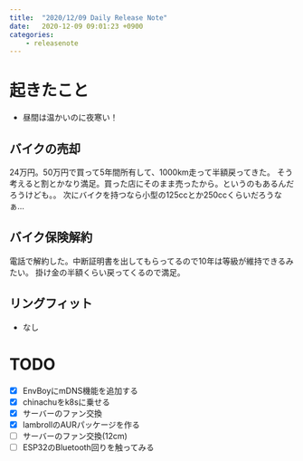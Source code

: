 ```yaml
---
title:  "2020/12/09 Daily Release Note"
date:   2020-12-09 09:01:23 +0900
categories:
	- releasenote
---
```

# 起きたこと

* 昼間は温かいのに夜寒い！

## バイクの売却

24万円。50万円で買って5年間所有して、1000km走って半額戻ってきた。
そう考えると割とかなり満足。買った店にそのまま売ったから。というのもあるんだろうけども。。
次にバイクを持つなら小型の125ccとか250ccくらいだろうなぁ…

## バイク保険解約

電話で解約した。中断証明書を出してもらってるので10年は等級が維持できるみたい。
掛け金の半額くらい戻ってくるので満足。

## 

## リングフィット

* なし

# TODO 

- [x] EnvBoyにmDNS機能を追加する
- [x] chinachuをk8sに乗せる
- [x] サーバーのファン交換
- [x] lambrollのAURパッケージを作る
- [ ] サーバーのファン交換(12cm)
- [ ] ESP32のBluetooth回りを触ってみる
